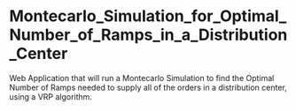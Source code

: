 # Montecarlo_Simulation_for_Optimal_Number_of_Ramps_in_a_Distribution_Center
Web Application that will run a Montecarlo Simulation to find the Optimal Number of Ramps needed to supply all of the orders in a distribution center, using a VRP algorithm.

